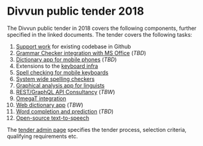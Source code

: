 # Divvun public tender 2018

The Divvun public tender in 2018 covers the following components, further
specified in the linked documents. The tender covers the following tasks:

1.  [Support work](SupportWork.md) for existing codebase in Github
2.  [Grammar Checker integration with MS Office](GrammarChecker.md) (*TBD*)
3.  [Dictionary app for mobile phones](MobileDictionaries.md) (*TBD*)
4.  Extensions to the [keyboard infra](CLDRSupport.md)
5.  [Spell checking for mobile keyboards](MobileSpell.md)
6.  [System wide spelling checkers](SystemSpellCheck.md)
7.  [Graphical analysis app for linguists](GUITextAnalyser.md)
8.  [REST/GraphQL API Consultancy](REST_API.md) (*TBW*)
9.  [OmegaT integration](OmegaT.md)
10. [Web dictionary app](WebDict.md) (*TBW*)
11. [Word completion and prediction](WordCompletionPrediction.md) (*TBD*)
12. [Open-source text-to-speech](OpenSourceTSS.md)

The [tender admin page](TenderAdmin.md) specifies the tender process, selection
criteria, qualifying requirements etc.
